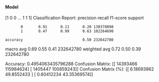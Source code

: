 #### Model
[1 0 0 ... 1 1 1]
Classification Report:
              precision    recall  f1-score   support

           0       0.91      0.11      0.20 130378090
           1       0.47      0.99      0.63 102264690

    accuracy                           0.50 232642780
   macro avg       0.69      0.55      0.41 232642780
weighted avg       0.72      0.50      0.39 232642780

Accuracy: 0.4954063435796288
Confusion Matrix:
[[ 14393466 115984624]
 [  1405447 100859243]]
Confusion Matrix (%):
[[ 6.18693862 49.8552433 ]
 [ 0.60412234 43.35369574]]
